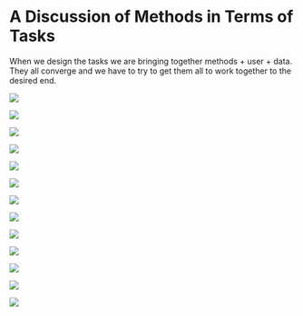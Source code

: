 # A Discussion of Methods in Terms of Tasks
When we design the tasks we are bringing together methods + user + data. 
They all converge and we have to try to get them all to work together to the desired end.


![](TAXA_methods.001.png)	

![](TAXA_methods.002.png)	

![](TAXA_methods.003.png)	

![](TAXA_methods.004.png)	

![](TAXA_methods.005.png)	

![](TAXA_methods.006.png)	

![](TAXA_methods.007.png)	

![](TAXA_methods.008.png)	

![](TAXA_methods.009.png)

![](TAXA_methods.010.png)

![](TAXA_methods.011.png)

![](TAXA_methods.012.png)

![](TAXA_methods.013.png)

